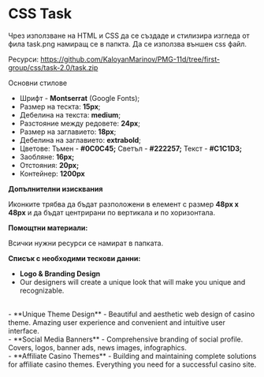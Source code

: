
# CSS Task

Чрез използване на HTML и CSS да се създаде и стилизира изгледа от фила task.png намиращ се в папкта. Да се използва външен css файл.

Ресурси: https://github.com/KaloyanMarinov/PMG-11d/tree/first-group/css/task-2.0/task.zip

Основни стилове
- Шрифт - **Montserrat** (Google Fonts);
- Размер на тескта: **15px**;
- Дебелина на текста: **medium**;
- Разстояние между редовете: **24px**;
- Размер на заглавието: **18px**;
- Дебелина на заглавието: **extrabold**;
- Цветове: Тъмен - **#0C0C45;** Светъл - **#222257;** Текст - **#C1C1D3;**
- Заобляне: **16px;**
- Отстояния: **20px;**
- Контейнер: **1200px**

**Допълнителни изисквания**

Иконките трябва да бъдат разположени в елемент с размер **48px x 48px** и да бъдат центрирани по вертикала и по хоризонтала.

**Помощтни материали:**

Всички нужни ресурси се намират в папката.

**Списък с необходими тескови данни:**

- **Logo & Branding Design**
- Our designers will create a unique look that will make you unique and recognizable.
<br>
- **Unique Theme Design**
- Beautiful and aesthetic web design of  casino theme. Amazing user experience and convenient and intuitive user interface.
<br>
- **Social Media Banners**
- Comprehensive branding of social profile. Covers, logos, banner ads, news images, infographics.
<br>
- **Affiliate Casino Themes**
- Building and maintaining complete solutions for affiliate casino themes. Everything you need for a successful casino site.

